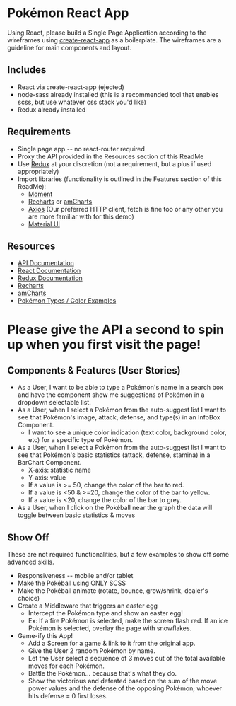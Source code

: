 # Pokémon React App #

Using React, please build a Single Page Application according to the wireframes using [create-react-app](https://github.com/facebookincubator/create-react-app#creating-an-app) as a boilerplate. The wireframes are a guideline for main components and layout.

## Includes ##
* React via create-react-app (ejected)
* node-sass already installed (this is a recommended tool that enables scss, but use whatever css stack you'd like)
* Redux already installed

## Requirements ##
* Single page app -- no react-router required
* Proxy the API provided in the Resources section of this ReadMe
* Use [Redux](https://redux.js.org/docs/basics/UsageWithReact.html) at your discretion (not a requirement, but a plus if used appropriately)
* Import libraries (functionality is outlined in the Features section of this ReadMe):
    * [Moment](momentjs.com/docs/)
    * [Recharts](http://recharts.org/#/en-US/examples/SimpleBarChart) or [amCharts](https://www.amcharts.com/demos/simple-column-chart/)
    * [Axios](https://github.com/axios/axios) (Our preferred HTTP client, fetch is fine too or any other you are more familiar with for this demo)
    * [Material UI](http://www.material-ui.com/#/components/auto-complete)

## Resources ##

* [API Documentation](https://pokeapi.co/docs/v2.html)
* [React Documentation](https://github.com/facebookincubator/create-react-app#creating-an-app)
* [Redux Documentation](https://redux.js.org/docs/basics/UsageWithReact.html)
* [Recharts](http://recharts.org/)
* [amCharts](https://www.amcharts.com/)
* [Pokémon Types / Color Examples](http://www.pokemongodb.net/2016/04/pokemon-go-types.html)

# Please give the API a second to spin up when you first visit the page!

## Components & Features (User Stories) ##

* As a User, I want to be able to type a Pokémon's name in a search box and have the component show me suggestions of Pokémon in a dropdown selectable list.
* As a User, when I select a Pokémon from the auto-suggest list I want to see that Pokémon's image, attack, defense, and type(s) in an InfoBox Component.
    * I want to see a unique color indication (text color, background color, etc) for a specific type of Pokémon.
* As a User, when I select a Pokémon from the auto-suggest list I want to see that Pokémon's basic statistics (attack, defense, stamina) in a BarChart Component.
    * X-axis: statistic name
    * Y-axis: value
    * If a value is >= 50, change the color of the bar to red.
    * If a value is <50 & >=20, change the color of the bar to yellow.
    * If a value is <20, change the color of the bar to grey.
* As a User, when I click on the Pokéball near the graph the data will toggle between basic statistics & moves

## Show Off ##

These are not required functionalities, but a few examples to show off some advanced skills.

* Responsiveness -- mobile and/or tablet
* Make the Pokéball using ONLY SCSS
* Make the Pokéball animate (rotate, bounce, grow/shrink, dealer's choice)
* Create a Middleware that triggers an easter egg
    * Intercept the Pokémon type and show an easter egg!
    * Ex: If a fire Pokémon is selected, make the screen flash red. If an ice Pokémon is selected, overlay the page with snowflakes.
* Game-ify this App!
    * Add a Screen for a game & link to it from the original app.
    * Give the User 2 random Pokémon by name.
    * Let the User select a sequence of 3 moves out of the total available moves for each Pokémon.
    * Battle the Pokémon... because that's what they do.
    * Show the victorious and defeated based on the sum of the move power values and the defense of the opposing Pokémon; whoever hits defense = 0 first loses.
